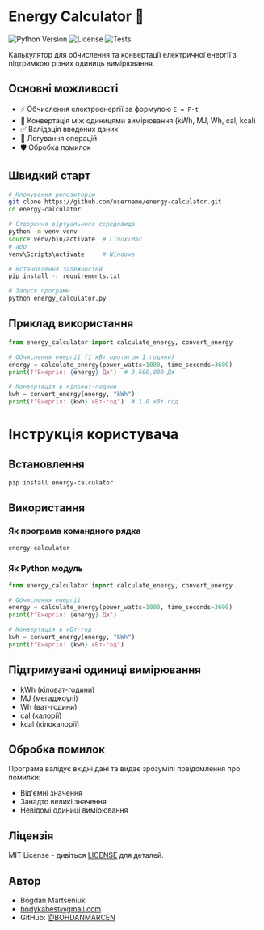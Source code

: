 # Energy Calculator 🔋

![Python Version](https://img.shields.io/badge/python-3.7%2B-blue)
![License](https://img.shields.io/badge/license-MIT-green)
![Tests](https://img.shields.io/badge/tests-passing-brightgreen)

Калькулятор для обчислення та конвертації електричної енергії з підтримкою різних одиниць вимірювання.

## Основні можливості

- ⚡ Обчислення електроенергії за формулою `E = P·t`
- 🔄 Конвертація між одиницями вимірювання (kWh, MJ, Wh, cal, kcal)
- ✅ Валідація введених даних
- 📝 Логування операцій
- 🛡️ Обробка помилок

## Швидкий старт

```bash
# Клонування репозиторію
git clone https://github.com/username/energy-calculator.git
cd energy-calculator

# Створення віртуального середовища
python -m venv venv
source venv/bin/activate  # Linux/Mac
# або
venv\Scripts\activate     # Windows

# Встановлення залежностей
pip install -r requirements.txt

# Запуск програми
python energy_calculator.py
```

## Приклад використання

```python
from energy_calculator import calculate_energy, convert_energy

# Обчислення енергії (1 кВт протягом 1 години)
energy = calculate_energy(power_watts=1000, time_seconds=3600)
print(f"Енергія: {energy} Дж")  # 3,600,000 Дж

# Конвертація в кіловат-години
kwh = convert_energy(energy, "kWh")
print(f"Енергія: {kwh} кВт·год")  # 1.0 кВт·год
```

# Інструкція користувача

## Встановлення

```bash
pip install energy-calculator
```

## Використання

### Як програма командного рядка

```bash
energy-calculator
```

### Як Python модуль

```python
from energy_calculator import calculate_energy, convert_energy

# Обчислення енергії
energy = calculate_energy(power_watts=1000, time_seconds=3600)
print(f"Енергія: {energy} Дж")

# Конвертація в кВт·год
kwh = convert_energy(energy, "kWh")
print(f"Енергія: {kwh} кВт·год")
```

## Підтримувані одиниці вимірювання

- kWh (кіловат-години)
- MJ (мегаджоулі)
- Wh (ват-години)
- cal (калорії)
- kcal (кілокалорії)

## Обробка помилок

Програма валідує вхідні дані та видає зрозумілі повідомлення про помилки:

- Від'ємні значення
- Занадто великі значення
- Невідомі одиниці вимірювання

## Ліцензія

MIT License - дивіться [LICENSE](LICENSE) для деталей.

## Автор

-  Bogdan Martseniuk
- bodykabest@gmail.com
- GitHub: [@BOHDANMARCEN](https://githubBOHDANMARCEN.com/)
